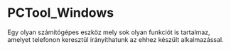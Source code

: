 # PCTool_Windows

Egy olyan számítógépes eszköz mely sok olyan funkciót is tartalmaz, amelyet telefonon keresztül irányíthatunk az ehhez készült alkalmazással.